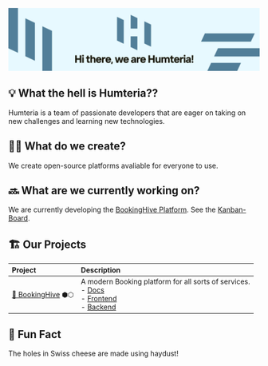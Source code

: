 ![Humteria Welcome Banner](https://github.com/Humteria/.github/blob/main/HumteriaBanner.png?raw=true)

## 💡 What the hell is Humteria??
Humteria is a team of passionate developers that are eager on taking on new challenges and learning new technologies.

## 👷🏽 What do we create?
We create open-source platforms avaliable for everyone to use.

## 🔜 What are we currently working on?
We are currently developing the <a href=https://github.com/Humteria/booking-hive/>BookingHive Platform</a>. See the <a href=https://github.com/orgs/Humteria/projects/3/>Kanban-Board</a>.

## 🏗️ Our Projects
| Project | Description | 
| :--------- | :---------- | 
| <a font-size=30px href=https://github.com/Humteria/booking-hive/>🐝 BookingHive</a> ⬢⬡ | A modern Booking platform for all sorts of services.<br>- [Docs](https://github.com/Humteria/booking-hive/)<br>- [Frontend](https://github.com/Humteria/booking-hive-frontend/)<br>- [Backend](https://github.com/Humteria/booking-hive/) |

## 🧀 Fun Fact
The holes in Swiss cheese are made using haydust!
